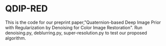 # QDIP-RED
This is the code for our preprint paper,"Quaternion-based Deep Image Prior with Regularization by Denoising for Color Image Restoration".
Run denoising.py, deblurring.py, super-resolution.py to test our proposed algorithm. 
